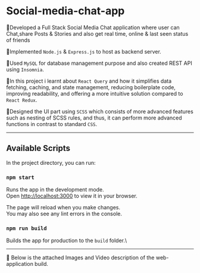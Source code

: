 # Social-media-chat-app
🔸Developed a Full Stack Social Media Chat application where user can Chat,share Posts & Stories and also get real time, online & last seen status of friends

🔸Implemented `Node.js` & `Express.js` to host as backend server.

🔸Used `MySQL` for database management purpose and also created REST API using `Insomnia`.

🔸In this project i learnt about `React Query` and how it simplifies data fetching, caching, and state management, reducing boilerplate code, improving readability, and offering a more intuitive solution compared to `React Redux`.

🔸Designed the UI part using `SCSS` which consists of more advanced features such as nesting of SCSS rules, and thus, it can perform more advanced functions in contrast to standard `CSS`.

---------------------------------------------------------------------------
## Available Scripts

In the project directory, you can run:

### `npm start`
Runs the app in the development mode.\
Open [http://localhost:3000](http://localhost:3000) to view it in your browser.

The page will reload when you make changes.\
You may also see any lint errors in the console.

### `npm run build`
Builds the app for production to the `build` folder.\

----------------------------------------------------------------------------

🔖 Below is the attached Images and Video description of the web-application build.
